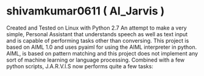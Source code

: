 # shivamkumar0611 \( AI_Jarvis \)
Created and Tested on Linux with Python 2.7
An attempt to make a very simple, Personal Assistant that understands speech as well as text input and is capable of performing tasks other than conversing. This project is based on AIML 1.0 and uses pyaiml for using the AIML interpreter in python. AIML, is based on pattern matching and this project does not implement any sort of machine learning or language processing. Combined with a few python scripts, J.A.R.V.I.S now performs quite a few tasks:

